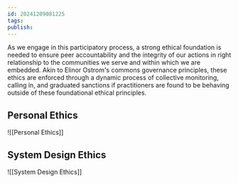 ```yaml
---
id: 20241209081225
tags: 
publish:
---
```

As we engage in this participatory process, a strong ethical foundation is needed to ensure peer accountability and the integrity of our actions in right relationship to the communities we serve and within which we are embedded. Akin to Elinor Ostrom's commons governance principles, these ethics are enforced through a dynamic process of collective monitoring, calling in, and graduated sanctions if practitioners are found to be behaving outside of these foundational ethical principles.

## Personal Ethics

![[Personal Ethics]]


## System Design Ethics

![[System Design Ethics]]